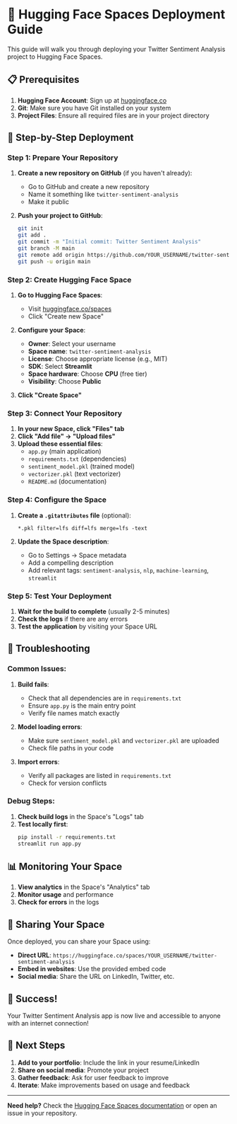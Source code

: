 # 🚀 Hugging Face Spaces Deployment Guide

This guide will walk you through deploying your Twitter Sentiment Analysis project to Hugging Face Spaces.

## 📋 Prerequisites

1. **Hugging Face Account**: Sign up at [huggingface.co](https://huggingface.co)
2. **Git**: Make sure you have Git installed on your system
3. **Project Files**: Ensure all required files are in your project directory

## 🎯 Step-by-Step Deployment

### Step 1: Prepare Your Repository

1. **Create a new repository on GitHub** (if you haven't already):
   - Go to GitHub and create a new repository
   - Name it something like `twitter-sentiment-analysis`
   - Make it public

2. **Push your project to GitHub**:
   ```bash
   git init
   git add .
   git commit -m "Initial commit: Twitter Sentiment Analysis"
   git branch -M main
   git remote add origin https://github.com/YOUR_USERNAME/twitter-sentiment-analysis.git
   git push -u origin main
   ```

### Step 2: Create Hugging Face Space

1. **Go to Hugging Face Spaces**:
   - Visit [huggingface.co/spaces](https://huggingface.co/spaces)
   - Click "Create new Space"

2. **Configure your Space**:
   - **Owner**: Select your username
   - **Space name**: `twitter-sentiment-analysis`
   - **License**: Choose appropriate license (e.g., MIT)
   - **SDK**: Select **Streamlit**
   - **Space hardware**: Choose **CPU** (free tier)
   - **Visibility**: Choose **Public**

3. **Click "Create Space"**

### Step 3: Connect Your Repository

1. **In your new Space, click "Files" tab**
2. **Click "Add file" → "Upload files"**
3. **Upload these essential files**:
   - `app.py` (main application)
   - `requirements.txt` (dependencies)
   - `sentiment_model.pkl` (trained model)
   - `vectorizer.pkl` (text vectorizer)
   - `README.md` (documentation)

### Step 4: Configure the Space

1. **Create a `.gitattributes` file** (optional):
   ```
   *.pkl filter=lfs diff=lfs merge=lfs -text
   ```

2. **Update the Space description**:
   - Go to Settings → Space metadata
   - Add a compelling description
   - Add relevant tags: `sentiment-analysis`, `nlp`, `machine-learning`, `streamlit`

### Step 5: Test Your Deployment

1. **Wait for the build to complete** (usually 2-5 minutes)
2. **Check the logs** if there are any errors
3. **Test the application** by visiting your Space URL

## 🔧 Troubleshooting

### Common Issues:

1. **Build fails**:
   - Check that all dependencies are in `requirements.txt`
   - Ensure `app.py` is the main entry point
   - Verify file names match exactly

2. **Model loading errors**:
   - Make sure `sentiment_model.pkl` and `vectorizer.pkl` are uploaded
   - Check file paths in your code

3. **Import errors**:
   - Verify all packages are listed in `requirements.txt`
   - Check for version conflicts

### Debug Steps:

1. **Check build logs** in the Space's "Logs" tab
2. **Test locally first**:
   ```bash
   pip install -r requirements.txt
   streamlit run app.py
   ```

## 📊 Monitoring Your Space

1. **View analytics** in the Space's "Analytics" tab
2. **Monitor usage** and performance
3. **Check for errors** in the logs

## 🔗 Sharing Your Space

Once deployed, you can share your Space using:
- **Direct URL**: `https://huggingface.co/spaces/YOUR_USERNAME/twitter-sentiment-analysis`
- **Embed in websites**: Use the provided embed code
- **Social media**: Share the URL on LinkedIn, Twitter, etc.

## 🎉 Success!

Your Twitter Sentiment Analysis app is now live and accessible to anyone with an internet connection!

## 📝 Next Steps

1. **Add to your portfolio**: Include the link in your resume/LinkedIn
2. **Share on social media**: Promote your project
3. **Gather feedback**: Ask for user feedback to improve
4. **Iterate**: Make improvements based on usage and feedback

---

**Need help?** Check the [Hugging Face Spaces documentation](https://huggingface.co/docs/hub/spaces) or open an issue in your repository. 